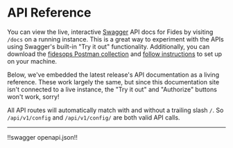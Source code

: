 # API Reference

You can view the live, interactive [Swagger](https://swagger.io/docs/) API docs for Fides by visiting `/docs` on a running instance. This is a great way to experiment with the APIs using Swagger's built-in "Try it out" functionality.
Additionally, you can download the [fidesops Postman collection](../postman/Fidesops.postman_collection.json) and [follow instructions](../postman/using_postman.md) to set up on your machine.

Below, we've embedded the latest release's API documentation as a living reference. These work largely the same, but since this documentation site isn't connected to a live instance, the "Try it out" and "Authorize" buttons won't work, sorry!

All API routes will automatically match with and without a trailing slash `/`. So `/api/v1/config` and `/api/v1/config/` are both valid API calls.

---

!!swagger openapi.json!!

<script>
    /* If there is an anchor tag, reload it after the page loads to scroll to
     * that section, since the Swagger UI takes some time to render. */
    if (location.hash) {
        setTimeout(function() {
            location.href = location.href
        }, 200);
    }
</script>
